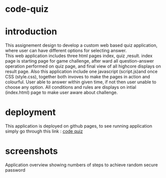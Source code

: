 # code-quiz


# introduction
This assignement design to develop a custom web based quiz application, where user can have different options for selecting answer.  
This web application includes three html pages index, quiz ,result. index page is starting page for game challenge, after ward all question-answer operation performed on quiz page, and final view of all highcore displays on result page. Also this application include one javascript (script.js)and once CSS (style.css), together both invoves to make the pages in action and colourful. User able to answer within given time, if not then user unable to choose any option. All conditions and rules are displays on intial (index.html) page to make user aware about challenge.

# deployment
This application is deployed on github pages, 
to see running application simply go through this link : [code quiz](https://sthasub.github.io/password-generator/)

# screenshots
Application overview showing numbers of steps to achieve random secure password


